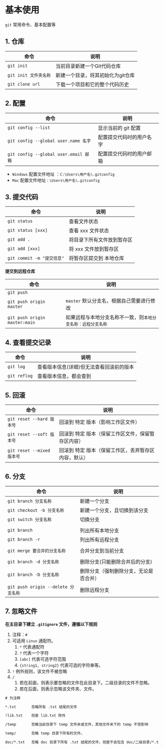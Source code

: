 # 基本使用



`git` 常用命令、基本配置等

## 1. 仓库

| 命令               | 说明                              |
|------------------| --------------------------------- |
| `git init`       | 当前目录新建一个Git代码仓库       |
| `git init 文件夹名称` | 新建一个目录，将其初始化为git仓库 |
| `git clone url`  | 下载一个项目和它的整个代码历史    |



## 2. 配置

| 命令                                  | 说明                     |
| ------------------------------------- | ------------------------ |
| `git config --list`                   | 显示当前的 git 配置      |
| `git config --global user.name 名字`  | 配置提交代码时的用户名字 |
| `git config --global user.email 邮箱` | 配置提交代码时的用户邮箱 |

- `Windows` 配置文件地址 ：`C:\Users\用户名\.gitconfig`
- `Mac` 配置文件地址 : `\Users\用户名\.gitconfig`



## 3. 提交代码

| 命令                       | 说明                       |
| -------------------------- | -------------------------- |
| `git status`               | 查看文件状态               |
| `git status [xxx]`         | 查看 xxx 文件状态          |
| `git add .`                | 将目录下所有文件放到暂存区 |
| `git add [xxx]`            | 将 xxx 文件放到暂存区      |
| `git commit -m "提交信息"` | 将暂存区提交到 本地仓库    |



**提交到远程仓库**

| 命令                          | 说明                                                         |
| ----------------------------- | ------------------------------------------------------------ |
| `git push`                    |                                                              |
| `git push origin master`      | `master` 默认分支名，根据自己需要进行修改                    |
| `git push origin master:main` | 如果远程与本地分支名称不一致，则`本地分支名称：远程分支名称` |





## 4. 查看提交记录

| 命令         | 说明                                     |
| ------------ | ---------------------------------------- |
| `git log`    | 查看版本信息(详细)但无法查看回滚前的版本 |
| `git reflog` | 查看版本信息，都会查到                   |



## 5. 回滚



| 命令                       | 说明                                                 |
| -------------------------- | ---------------------------------------------------- |
| `git reset --hard 版本号`  | 回滚到 特定 版本（影响工作区文件）                   |
| `git reset --soft 版本号`  | 回滚到 特定 版本（保留工作区文件，保留暂存区内容）   |
| `git reset --mixed 版本号` | 回滚到 特定 版本（保留工作区，丢弃暂存区内容，默认） |





## 6. 分支

| 命令                                | 说明                                   |
| ----------------------------------- | -------------------------------------- |
| `git branch 分支名称`               | 新建一个分支                           |
| `git checkout -b 分支名称`          | 新建一个分支，且切换到该分支           |
| `git switch 分支名称`               | 切换分支                               |
|                                     |                                        |
| `git branch`                        | 列出所有本地分支                       |
| `git branch -r`                     | 列出所有远程分支                       |
|                                     |                                        |
| `git merge 要合并的分支名称`        | 合并分支到当前分支                     |
|                                     |                                        |
| `git branch -d 分支名称`            | 删除分支(只能删除合并后的分支)         |
| `git branch -D 分支名称`            | 删除分支（强制删除分支，无论是否合并） |
| `git push origin --delete 分支名称` | 删除远程分支                           |





## 7. 忽略文件

**在主目录下建立 `.gitignore` 文件，遵循以下规则**

1. 注释：`#`
2. 可适用 `Linux` 通配符。
    1. `*` 代表通配符
    2. `?` 代表一个字符
    3. `[abc]` 代表可选字符范围
    4. `{string1, string2}` 代表可选的字符串等。
3. `!` 例外规则，该文件不被忽略
4. `/` 
    1. 若在前面，则表示要忽略的文件在此目录下。二级目录的文件不忽略。
    2. 若在后面，则表示忽略该文件夹、文件。



```txt
# 为注释

*.txt		忽略所有 .txt 结尾的文件

!lib.txt	但是 lib.txt 除外

/temp 		忽略当前目录下 temp 文件夹或文件，其他文件夹下的 temp 不受影响

temp/		忽略 temp 目录下所有的文件。

doc/*.txt	忽略 doc 目录下所有 .txt 结尾的文件，但是不会包含 doc/二级目录/*.txt 文件
```


